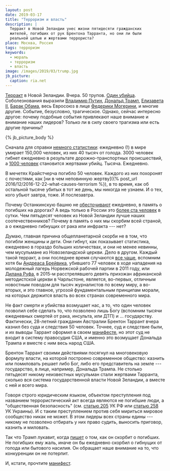 ```yaml
---
layout: post
date: 2019-03-17
title: "Терроризм и власть"
description: |
  Терракт в Новой Зеландии унес жизни пятидесяти гражданских
  жителей, погибших от рук Брентона Тарранта, но они ли были
  реальной целью и жертвами террориста?
place: Москва, Россия
tags: терроризм
keywords:
  - мораль
  - терроризм
  - власть
image: /images/2019/03/trump.jpg
jb_picture:
  caption: ria.net
---
```


[Терракт](https://korrespondent.net/world/4076051-terakt-v-novoi-zelandyy-zaderzhannyi-strelok-sovershyl-oba-napadenyia)
в Новой Зеландии. Вчера. 50 трупов. [Один убийца](https://korrespondent.net/world/4075598-strelba-v-zelandyy-ustanovlena-lychnost-strelka).
Соболезнования выразили [Владимир Путин](http://kremlin.ru/events/president/news/60069),
[Дональд Трамп](https://twitter.com/realDonaldTrump/status/1106520743855251456),
[Елизавета II](https://www.royal.uk/message-queen-people-new-zealand),
[Барак Обама](https://www.facebook.com/6815841748/posts/10156556513546749?sfns=mo),
весь Евросоюз в лице
[Федерики Могерини](https://eeas.europa.eu/headquarters/headquarters-homepage/59634/statement-high-representativevice-president-federica-mogherini-terrorist-attacks-christchurch_en),
и многие другие. Событие, безусловно, трагическое. Однако,
сейчас интересно другое: почему подобные события привлекают наше внимание и внимание наших лидеров?
Только ли в силу своего трагизма или есть другие причины?

{% jb_picture_body %}

<!--more-->

Сначала для справки
[немного статистики](http://death-life.ru/prochie-voprosy/43-skolko-lyudey-umiraet-v-den-god-minutu-sekundu-v-mire-rossii-moskve.html):
ежедневно (!) в мире умирает 150,000 человек, из них 40 тысяч от голода.
3000 человек гибнет ежедневно в результате дорожно-транспортных происшествий,
а [1000 человек](https://en.wikipedia.org/wiki/List_of_countries_by_intentional_homicide_rate) становится
жертвами убийц. Тысяча. Ежедневно.

В мечетях Крайстчерча погибло 50 человек. Каждого из них похоронят
с почестями, как [ни в чем неповинную жертву]({% post_url 2016/12/2016-12-22-what-causes-terrorism %}),
в то время, как об остальной тысяче убитых в тот же день, мы никогда не узнаем.
И о тех, кого убьют завтра, тоже. И послезавтра.

Почему Останкинскую башню не [обесточивают](https://tvzvezda.ru/news/vstrane_i_mire/content/201903160322-osqv.htm)
ежедневно, в память о погибших на дорогах? А ведь только в России это
[более ста человек](http://death-life.ru/prochie-voprosy/43-skolko-lyudey-umiraet-v-den-god-minutu-sekundu-v-mire-rossii-moskve.html)
в сутки. Чем пятьдесят человек из Новой Зеландии лучше наших соотечественников? Почему
в память о них мы скорбим всей страной, а о ежедневно гибнущих от рака или
инфракта --- нет?

Думаю, главная причина общепланетарной скорби не в том, что погибли
женщины и дети. Они гибнут, как показывает статистика, ежедневно в гораздо
б&#x43E;&#x301;льших количествах, и они не менее невинны, чем мусульмане
из Новозеландской церкви. Дело в другом. Каждый такой терракт, а они
последнее время случаются [все чаще](https://www.independent.co.uk/news/world/politics/global-terrorism-index-farright-attacks-increase-overall-deaths-fall-institute-for-economics-peace-a8667031.html),
вспомним хотя бы [Андреаса Брейвика](https://ru.wikipedia.org/wiki/%D0%91%D1%80%D0%B5%D0%B9%D0%B2%D0%B8%D0%BA,_%D0%90%D0%BD%D0%B4%D0%B5%D1%80%D1%81_%D0%91%D0%B5%D1%80%D0%B8%D0%BD%D0%B3),
убившего 77 человек в ходе нападения на молодежный лагерь Норвежской
рабочей партии в 2011 году, или
[Дилана Руфа](https://ru.wikipedia.org/wiki/%D0%A0%D1%83%D1%84,_%D0%94%D0%B8%D0%BB%D0%B0%D0%BD),
в 2015-м расстрелявшего
девять прихожан африканской методистской церкви в Чарльстоне,
является, во-первых, отличным новостным поводом для тысяч журналистов
по всему миру, а во-вторых, и это главное, угрозой фундаментальным принципам
морали, на которых держится власть во всех странах современного мира.

Не факт смерти и убийства возмущает нас, а то, что один человек позволил себе
сделать то, что позволено лишь Богу (вспомним тысячи ежедневных смертей от
рака, инсульта, или ДТП) и ... государству. Фактически,
28-летний гражданин Австралии Брентон Таррант вчера казнил без суда и следствия
50 человек. Точнее, суд и следствие были, и их выводы Таррант оформил
в своем [манифесте](https://observer.news/featured/the-manifesto-of-brenton-tarrant-a-right-wing-terrorist-on-a-crusade/),
но этот суд не входит в систему правосудия США,
и именно это возмущает Дональда Трампа и вместе с ним весь народ США.

Брентон Таррант своими действиями посягнул на многовековую формулу власти, на которой
построено современное общество: казнить или помиловать решает либо Бог, либо
его представитель на земле --- государство, в лице, например, Дональда Трампа.
Не столько пятьдесят никому неизвестных мусульман стали жертвами Тарранта, сколько вся система
государственной власти Новой Зеландии, а вместе с ней и всего мира.

Говоря строго юридическим языком,
объектом преступления под названием террористический акт всегда являются не погибшие люди, а
"общественная безопасность" (см.
[статью 205](https://ru.wikisource.org/wiki/%D0%A3%D0%B3%D0%BE%D0%BB%D0%BE%D0%B2%D0%BD%D1%8B%D0%B9_%D0%BA%D0%BE%D0%B4%D0%B5%D0%BA%D1%81_%D0%A0%D0%BE%D1%81%D1%81%D0%B8%D0%B9%D1%81%D0%BA%D0%BE%D0%B9_%D0%A4%D0%B5%D0%B4%D0%B5%D1%80%D0%B0%D1%86%D0%B8%D0%B8/%D0%93%D0%BB%D0%B0%D0%B2%D0%B0_24#%D0%A1%D1%82%D0%B0%D1%82%D1%8C%D1%8F_205)
УК РФ или
[статью 258](https://zakon.rada.gov.ua/laws/show/2341-14#n1707)
УК Украины).
И с таким преступлением против себя мириться мировое сообщество никак не может.
В этом лидеры всех страны едины --- никому не позволено отбирать у них право судить,
выносить приговор, казнить и миловать.

Так что Трамп лукавит, когда [пишет](https://twitter.com/realDonaldTrump/status/1106520743855251456)
о том, как он скорбит о погибших. Не погибших
ему жаль, иначе он бы ежедневно скорбил о гибнущих от голода или бытового насилия.
Он обращает наше внимание на то, что конкуренции он не потерпит.

И, кстати, прочтите
[манифест](https://observer.news/featured/the-manifesto-of-brenton-tarrant-a-right-wing-terrorist-on-a-crusade/).
